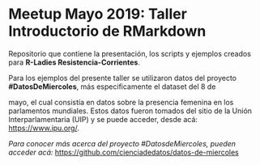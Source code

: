 # Meetup Mayo 2019: Taller Introductorio de RMarkdown

Repositorio que contiene la presentación, los scripts y ejemplos creados para **R-Ladies Resistencia-Corrientes**.

Para los ejemplos del presente taller se utilizaron datos del proyecto **#DatosDeMiercoles**, más especificamente el dataset del 8 de

mayo, el cual consistía en datos sobre la presencia femenina en los parlamentos mundiales. Estos datos fueron tomados del sitio de la Unión Interparlamentaria (UIP) y se puede acceder, desde acá: https://www.ipu.org/.


*Para conocer más acerca del proyecto #DatosdeMiercoles, pueden acceder acá:* https://github.com/cienciadedatos/datos-de-miercoles




